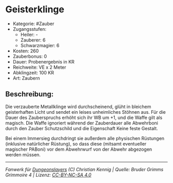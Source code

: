 # Geisterklinge

- Kategorie: #Zauber
- Zugangsstufen:
  - Heiler: -
  - Zauberer: 6
  - Schwarzmagier: 6
- Kosten: 260
- Zauberbonus: 0
- Dauer: Probenergebnis in KR
- Reichweite: VE x 2 Meter
- Abklingzeit: 100 KR
- Art: Zaubern

## Beschreibung:

Die verzauberte Metallklinge wird durchscheinend, glüht in bleichem geisterhaften Licht und sendet ein leises unheimliches Stöhnen aus. Für die Dauer des Zauberspruchs erhöht sich ihr WB um +1, und die Waffe gilt als magisch. Die Waffe ignoriert während der Zauberdauer alle Abwehrboni durch den Zauber Schutzschild und die Eigenschaft Keine feste Gestalt.

Bei einem Immersieg durchdringt sie außerdem alle physischen Rüstungen (inklusive natürlicher Rüstung), so dass diese (mitsamt eventueller magischer PABoni) vor dem Abwehrwurf von der Abwehr abgezogen werden müssen.

---

_Fanwerk für [Dungeonslayers](https://www.dungeonslayers.net/) (C) Christian Kennig | Quelle: Bruder Grimms Grimmoire 4 | Lizenz: [CC-BY-NC-SA 4.0](https://creativecommons.org/licenses/by-nc-sa/4.0/deed.de)_
